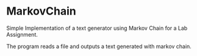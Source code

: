 # MarkovChain
Simple Implementation of a text generator using Markov Chain for a Lab Assignment.

The program reads a file and outputs a text generated with markov chain.  
